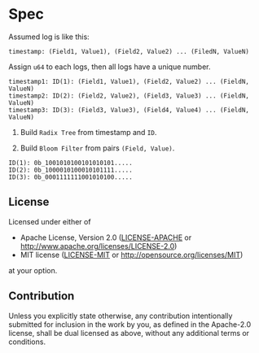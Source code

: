 # Spec

Assumed log is like this:

```
timestamp: (Field1, Value1), (Field2, Value2) ... (FiledN, ValueN)
```

Assign `u64` to each logs, then all logs have a unique number.

```text
timestamp1: ID(1): (Field1, Value1), (Field2, Value2) ... (FieldN, ValueN)
timestamp2: ID(2): (Field2, Value2), (Field3, Value3) ... (FieldN, ValueN)
timestamp3: ID(3): (Field3, Value3), (Field4, Value4) ... (FieldN, ValueN)
```

1) Build `Radix Tree` from timestamp and `ID`.

2) Build `Bloom Filter` from pairs `(Field, Value)`.

```text
ID(1): 0b_1001010100101010101.....
ID(2): 0b_1000010100010101111.....
ID(3): 0b_0001111111001010100.....
```

## License

Licensed under either of

 * Apache License, Version 2.0
   ([LICENSE-APACHE](LICENSE-APACHE) or http://www.apache.org/licenses/LICENSE-2.0)
 * MIT license
   ([LICENSE-MIT](LICENSE-MIT) or http://opensource.org/licenses/MIT)

at your option.

## Contribution

Unless you explicitly state otherwise, any contribution intentionally submitted
for inclusion in the work by you, as defined in the Apache-2.0 license, shall be
dual licensed as above, without any additional terms or conditions.
